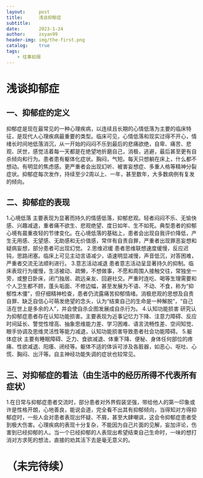 ```yaml
---
layout:     post
title:      浅谈抑郁症
subtitle:    
date:       2023-1-24
author:     zxyan99
header-img: img/the-first.png
catalog:    true
tags:       
    - 往事如烟
---
```

# 浅谈抑郁症
## 一、抑郁症的定义
抑郁症是现在最常见的一种心理疾病，以连续且长期的心情低落为主要的临床特征，是现代人心理疾病最重要的类型。临床可见，心情低落和现实过得不开心，情绪长时间地低落消沉，从一开始的闷闷不乐到最后的悲痛欲绝，自卑、痛苦、悲观、厌世，感觉活着每一天都是在绝望地折磨自己，消极，逃避，最后甚至更有自杀倾向和行为。患者患有躯体化症状。胸闷，气短。每天只想躺在床上，什么都不想动。有明显的焦虑感。更严重者会出现幻听、被害妄想症、多重人格等精神分裂症状。抑郁症每次发作，持续至少2周以上、一年，甚至数年，大多数病例有复发的倾向。
## 二、抑郁症的表现
1.心境低落
主要表现为显著而持久的情感低落，抑郁悲观。轻者闷闷不乐、无愉快感、兴趣减退，重者痛不欲生、悲观绝望、度日如年、生不如死。典型患者的抑郁心境有晨重夜轻的节律变化。在心境低落的基础上，患者会出现自我评价降低，产生无用感、无望感、无助感和无价值感，常伴有自责自罪，严重者出现罪恶妄想和疑病妄想，部分患者可出现幻觉。
2.思维迟缓
患者思维联想速度缓慢，反应迟钝，思路闭塞。临床上可见主动言语减少，语速明显减慢，声音低沉，对答困难，严重者交流无法顺利进行。
3.意志活动减退
患者意志活动呈显著持久的抑制。临床表现行为缓慢，生活被动、疏懒，不想做事，不愿和周围人接触交往，常独坐一旁，或整日卧床，闭门独居、疏远亲友、回避社交。严重时连吃、喝等生理需要和个人卫生都不顾，蓬头垢面、不修边幅，甚至发展为不语、不动、不食，称为“抑郁性木僵”，但仔细精神检查，患者仍流露痛苦抑郁情绪。消极悲观的思想及自责自罪、缺乏自信心可萌发绝望的念头，认为“结束自己的生命是一种解脱”，“自己活在世上是多余的人”，并会使自杀企图发展成自杀行为。
4.认知功能损害
研究认为抑郁症患者存在认知功能损害。主要表现为近事记忆力下降、注意力障碍、反应时间延长、警觉性增高、抽象思维能力差、学习困难、语言流畅性差、空间知觉、眼手协调及思维灵活性等能力减退，认知功能损害导致患者社会功能障碍。
5.躯体症状
主要有睡眠障碍、乏力、食欲减退、体重下降、便秘、身体任何部位的疼痛、性欲减退、阳痿、闭经等。躯体不适的体诉可涉及各脏器，如恶心、呕吐、心慌、胸闷、出汗等。自主神经功能失调的症状也较常见。
## 三、对抑郁症的看法（由生活中的经历所得不代表所有症状）
1.在日常与抑郁症患者交流时，部分患者对外界假装坚强，带给他人的第一印象或许是性格开朗，心地善良，能说会道，完全看不出其有抑郁倾向，当得知对方得抑郁症时，一些人会对患者表现出怀疑、不屑，甚至大肆嘲讽，这会令抑郁症患者受到极大伤害。心理疾病的表现十分复杂，不能因为自己片面的见解，妄加评论，伤害到已经抑郁的人。当一个已经抑郁的人表现出希望结束自己生命时，一味的想打消对方求死的想法，直接的劝其活下去是毫无意义的。
# （未完待续）
